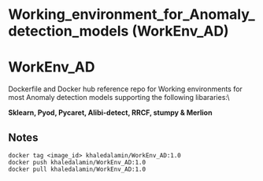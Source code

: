 # Working_environment_for_Anomaly_detection_models (WorkEnv_AD)

# WorkEnv_AD
Dockerfile and Docker hub reference repo for Working environments for most Anomaly detection models supporting the following libararies:\

**Sklearn, Pyod, Pycaret, Alibi-detect, RRCF, stumpy & Merlion**

## Notes

```
docker tag <image_id> khaledalamin/WorkEnv_AD:1.0
docker push khaledalamin/WorkEnv_AD:1.0
docker pull khaledalamin/WorkEnv_AD:1.0
```
